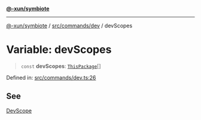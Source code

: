 [**@-xun/symbiote**](../../../../README.md)

***

[@-xun/symbiote](../../../../README.md) / [src/commands/dev](../README.md) / devScopes

# Variable: devScopes

> `const` **devScopes**: [`ThisPackage`](../../../configure/enumerations/ThisPackageGlobalScope.md#thispackage)[]

Defined in: [src/commands/dev.ts:26](https://github.com/Xunnamius/symbiote/blob/877e3120bdc7f2c76a05ae6085d5ac57197fd79f/src/commands/dev.ts#L26)

## See

[DevScope](../../../configure/enumerations/ThisPackageGlobalScope.md)
